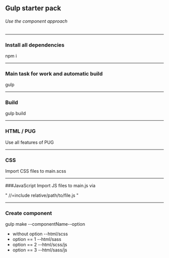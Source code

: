 ## Gulp starter pack
###### Use the component approach

<hr>

### Install all dependencies
npm i

<hr>

### Main task for work and automatic build
gulp

<hr>

### Build
gulp build

<hr>

### HTML / PUG

Use all features of PUG

<hr>

### CSS
Import CSS files to main.scss

<hr>

###JavaScript
Import JS files to main.js via <br>

" //=include relative/path/to/file.js "

<hr>

### Create component
gulp make --componentName--option

* without option  --html/scss
* option == 1     --html/sass 
* option == 2     --html/scss/js 
* option == 3     --html/sass/js 
